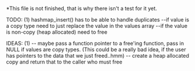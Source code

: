 *This file is not finished, that is why there isn't a test for it yet.

TODO:  (1) hashmap_insert() has to be able to handle duplicates 
         --if value is a copy type need to just replace the value in the values array
         --if the value is non-copy (heap allocated) need to free
         
IDEAS: (1) -- maybe pass a function pointer to a free'ing function, pass in NULL if values are copy types.
              (This could be a really bad idea, if the user has pointers to the data that we just freed..hmm)
           -- create a heap allocated copy and return that to the caller who must free
           
